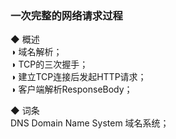 ### 一次完整的网络请求过程  
◆ 概述    
◑ 域名解析；  
◑ TCP的三次握手；  
◑ 建立TCP连接后发起HTTP请求；  
◑ 客户端解析ResponseBody；  

◆ 词条  
DNS  Domain Name System  域名系统；  

